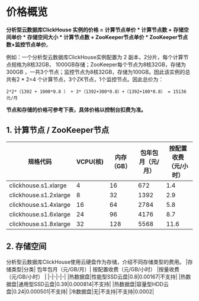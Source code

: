 # 价格概览
**分析型云数据库ClickHouse 实例的价格 =** **计算节点单价 * 计算节点数 + 存储空间单价 * 存储空间大小 * 计算节点数 + ZooKeeper节点单价 * ZooKeeper节点数+监控节点单价**。

例如：一个分析型云数据库ClickHouse实例配置为 2 副本，2分片，每个计算节点规格为8核32GB， 1000GB存储；ZooKeeper每个节点为8核32GB，存储为300GB ，一共3个节点；监控节点为8核32GB，存储为100GB。因此该实例的总共有2 * 2=4 个计算节点，3个ZK节点，1个监控节点。因此总价为：
```
2*2*（1392 + 1000*0.8 ） + 3*（1392+300*0.8）+（1392+100*0.8） = 15136 元/月
```
**节点和存储的价格可参考下表，具体价格以控制台扣费为准。** 

## 1. 计算节点 / ZooKeeper节点
|规格代码|VCPU(核)|内存（GB）|包年包月（元/月）|按配置收费（元/小时）|
|-|-|-|-|-|
|clickhouse.s1.xlarge|4|16|672|1.4|
|clickhouse.s1.2xlarge|8|32|1392|2.9|
|clickhouse.s1.4xlarge|16|64|2784|5.8|
|clickhouse.s1.6xlarge|24|96|4176|8.7|
|clickhouse.s1.8xlarge|32|128|5568|11.6|

## 2. 存储空间
分析型云数据库ClickHouse使用云硬盘作为存储，介绍不同存储类型的费用。
|存储类型|分类| 包年包月（元/GB/月）| 按配置收费（元/GB/小时） |按量收费（元/GB/小时） |
|-|-|-|-|
|热数据盘|性能型SSD云盘|0.8|0.00167|不支持|
|热数据盘|通用型SSD云盘|0.39|0.000814|不支持|
|热数据盘|容量型HDD云盘|0.24|0.000501|不支持|
|冷数据盘|无|不支持|不支持|0.0002|